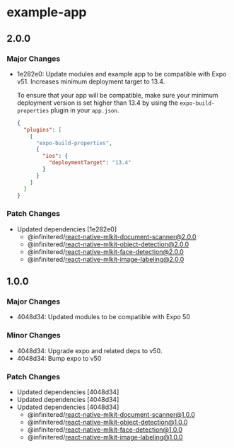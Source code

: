 # example-app

## 2.0.0

### Major Changes

- 1e282e0: Update modules and example app to be compatible with Expo v51. Increases minimum deployment target to 13.4.

  To ensure that your app will be compatible, make sure your minimum deployment version is set higher than 13.4 by
  using the `expo-build-properties` plugin in your `app.json`.

  ```json
  {
    "plugins": [
      [
        "expo-build-properties",
        {
          "ios": {
            "deploymentTarget": "13.4"
          }
        }
      ]
    ]
  }
  ```

### Patch Changes

- Updated dependencies [1e282e0]
  - @infinitered/react-native-mlkit-document-scanner@2.0.0
  - @infinitered/react-native-mlkit-object-detection@2.0.0
  - @infinitered/react-native-mlkit-face-detection@2.0.0
  - @infinitered/react-native-mlkit-image-labeling@2.0.0

## 1.0.0

### Major Changes

- 4048d34: Updated modules to be compatible with Expo 50

### Minor Changes

- 4048d34: Upgrade expo and related deps to v50.
- 4048d34: Bump expo to v50

### Patch Changes

- Updated dependencies [4048d34]
- Updated dependencies [4048d34]
- Updated dependencies [4048d34]
  - @infinitered/react-native-mlkit-document-scanner@1.0.0
  - @infinitered/react-native-mlkit-object-detection@1.0.0
  - @infinitered/react-native-mlkit-face-detection@1.0.0
  - @infinitered/react-native-mlkit-image-labeling@1.0.0
